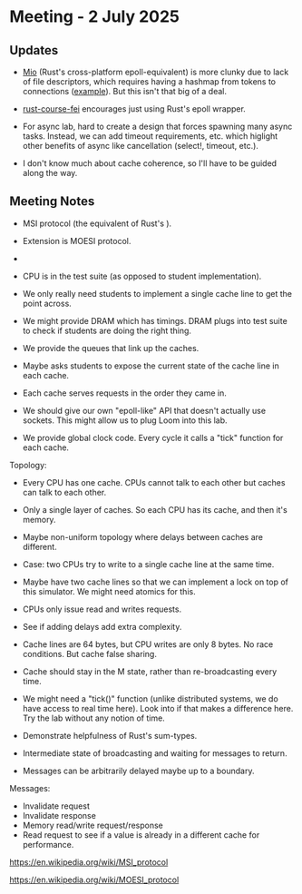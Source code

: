# Meeting - 2 July 2025


## Updates

- [Mio](https://docs.rs/mio/) (Rust's cross-platform epoll-equivalent) is more clunky due to lack of file descriptors, which requires having a hashmap from tokens to connections ([example](https://github.com/tokio-rs/mio/blob/master/examples/tcp_server.rs)). But this isn't that big of a deal.
- [rust-course-fei](https://github.com/Kobzol/rust-course-fei/blob/main/lessons/09/exercises/src/lib.rs) encourages just using Rust's epoll wrapper.

- For async lab, hard to create a design that forces spawning many async tasks. Instead, we can add timeout requirements, etc. which higlight other benefits of async like cancellation (select!, timeout, etc.).

- I don't know much about cache coherence, so I'll have to be guided along the way.

## Meeting Notes

- MSI protocol (the equivalent of Rust's ).
- Extension is MOESI protocol.
- 

- CPU is in the test suite (as opposed to student implementation).
- We only really need students to implement a single cache line to get the point across.
- We might provide DRAM which has timings. DRAM plugs into test suite to check if students are doing the right thing.
- We provide the queues that link up the caches.
- Maybe asks students to expose the current state of the cache line in each cache.
- Each cache serves requests in the order they came in.
- We should give our own "epoll-like" API that doesn't actually use sockets. This might allow us to plug Loom into this lab.
- We provide global clock code. Every cycle it calls a "tick" function for each cache.

Topology:
- Every CPU has one cache. CPUs cannot talk to each other but caches can talk to each other.
- Only a single layer of caches. So each CPU has its cache, and then it's memory.
- Maybe non-uniform topology where delays between caches are different.

- Case: two CPUs try to write to a single cache line at the same time.
- Maybe have two cache lines so that we can implement a lock on top of this simulator. We might need atomics for this.

- CPUs only issue read and writes requests.
- See if adding delays add extra complexity.
- Cache lines are 64 bytes, but CPU writes are only 8 bytes. No race conditions. But cache false sharing.
- Cache should stay in the M state, rather than re-broadcasting every time.
- We might need a "tick()" function (unlike distributed systems, we do have access to real time here). Look into if that makes a difference here. Try the lab without any notion of time.
- Demonstrate helpfulness of Rust's sum-types.
- Intermediate state of broadcasting and waiting for messages to return.
- Messages can be arbitrarily delayed maybe up to a boundary.

Messages:
- Invalidate request
- Invalidate response
- Memory read/write request/response
- Read request to see if a value is already in a different cache for performance.

https://en.wikipedia.org/wiki/MSI_protocol

https://en.wikipedia.org/wiki/MOESI_protocol
